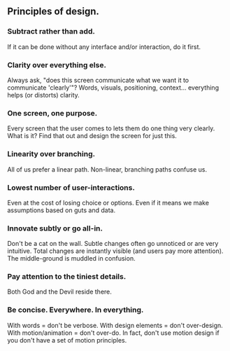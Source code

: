 ## Principles of design.

### Subtract rather than add.

If it can be done without any interface and/or interaction, do it first.

### Clarity over everything else.

Always ask, "does this screen communicate what we want it to communicate 'clearly'"? Words, visuals, positioning, context... everything helps (or distorts) clarity.

### One screen, one purpose.

Every screen that the user comes to lets them do one thing very clearly. What is it? Find that out and design the screen for just this.

### Linearity over branching.

All of us prefer a linear path. Non-linear, branching paths confuse us.

### Lowest number of user-interactions.

Even at the cost of losing choice or options. Even if it means we make assumptions based on guts and data.

### Innovate subtly or go all-in.

Don't be a cat on the wall. Subtle changes often go unnoticed or are very intuitive. Total changes are instantly visible (and users pay more attention). The middle-ground is muddled in confusion.

### Pay attention to the tiniest details.

Both God and the Devil reside there.

### Be concise. Everywhere. In everything.

With words = don't be verbose. 
With design elements = don't over-design.
With motion/animation = don't over-do. In fact, don't use motion design if you don't have a set of motion principles.

